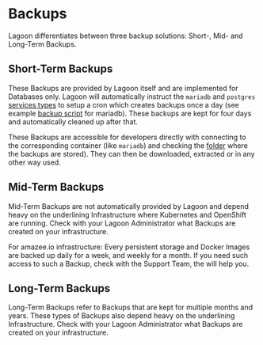 # Backups

Lagoon differentiates between three backup solutions: Short-, Mid- and Long-Term Backups.

## Short-Term Backups

These Backups are provided by Lagoon itself and are implemented for Databases only. Lagoon will automatically instruct the `mariadb` and `postgres` [services types](./service_types.md) to setup a cron which creates backups once a day (see example [backup script](https://github.com/amazeeio/lagoon/blob/docs/images/mariadb/mysql-backup.sh) for mariadb). These backups are kept for four days and automatically cleaned up after that.

These Backups are accessible for developers directly with connecting to the corresponding container (like `mariadb`) and checking the [folder](https://github.com/amazeeio/lagoon/blob/docs/images/mariadb/mysql-backup.sh#L24) where the backups are stored). They can then be downloaded, extracted or in any other way used.

## Mid-Term Backups

Mid-Term Backups are not automatically provided by Lagoon and depend heavy on the underlining Infrastructure where Kubernetes and OpenShift are running. Check with your Lagoon Administrator what Backups are created on your infrastructure.

For amazee.io infrastructure: Every persistent storage and Docker Images are backed up daily for a week, and weekly for a month. If you need such access to such a Backup, check with the Support Team, the will help you.

## Long-Term Backups

Long-Term Backups refer to Backups that are kept for multiple months and years. These types of Backups also depend heavy on the underlining Infrastructure. Check with your Lagoon Administrator what Backups are created on your infrastructure.
